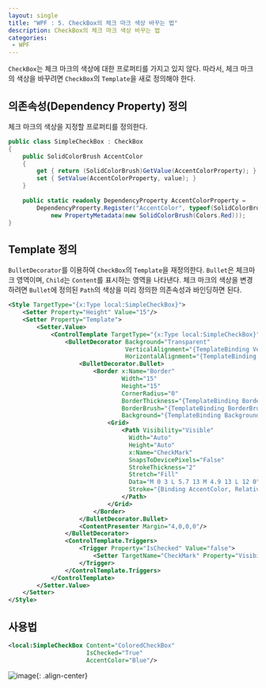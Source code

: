 ```yaml
---
layout: single
title: "WPF : 5. CheckBox의 체크 마크 색상 바꾸는 법"
description: CheckBox의 체크 마크 색상 바꾸는 법
categories:
 - WPF
---
```


`CheckBox`는 체크 마크의 색상에 대한 프로퍼티를 가지고 있지 않다. 따라서, 체크 마크의 색상을 바꾸려면 `CheckBox`의 `Template`을 새로 정의해야 한다.

## 의존속성(Dependency Property) 정의

체크 마크의 색상을 지정할 프로퍼티를 정의한다. 

```csharp
public class SimpleCheckBox : CheckBox
{
    public SolidColorBrush AccentColor
    {
        get { return (SolidColorBrush)GetValue(AccentColorProperty); }
        set { SetValue(AccentColorProperty, value); }
    }
    
    public static readonly DependencyProperty AccentColorProperty =
        DependencyProperty.Register("AccentColor", typeof(SolidColorBrush), typeof(SimpleCheckBox),
            new PropertyMetadata(new SolidColorBrush(Colors.Red)));
}
```

## Template 정의

`BulletDecorator`를 이용하여 `CheckBox`의 `Template`을 재정의한다. `Bullet`은 체크마크 영역이며, `Child`는 `Content`를 표시하는 영역을 나타낸다. 체크 마크의 색상을 변경하려면 `Bullet`에 정의된 `Path`의 색상을 미리 정의한 의존속성과 바인딩하면 된다.

```xml
<Style TargetType="{x:Type local:SimpleCheckBox}">
    <Setter Property="Height" Value="15"/>
    <Setter Property="Template">
        <Setter.Value>
            <ControlTemplate TargetType="{x:Type local:SimpleCheckBox}">
                <BulletDecorator Background="Transparent"
                                 VerticalAlignment="{TemplateBinding VerticalContentAlignment}" 
                                 HorizontalAlignment="{TemplateBinding HorizontalContentAlignment}">
                    <BulletDecorator.Bullet>
                        <Border x:Name="Border"
                                Width="15"
                                Height="15"
                                CornerRadius="0"
                                BorderThickness="{TemplateBinding BorderThickness}"
                                BorderBrush="{TemplateBinding BorderBrush}"
                                Background="{TemplateBinding Background}">
                            <Grid>
                                <Path Visibility="Visible"
                                  Width="Auto"
                                  Height="Auto"
                                  x:Name="CheckMark"
                                  SnapsToDevicePixels="False"
                                  StrokeThickness="2" 
                                  Stretch="Fill"
                                  Data="M 0 3 L 5.7 13 M 4.9 13 L 12 0"
                                  Stroke="{Binding AccentColor, RelativeSource={RelativeSource TemplatedParent}}">
                                </Path>
                            </Grid>
                        </Border>
                    </BulletDecorator.Bullet>
                    <ContentPresenter Margin="4,0,0,0"/>
                </BulletDecorator>
                <ControlTemplate.Triggers>
                    <Trigger Property="IsChecked" Value="false">
                        <Setter TargetName="CheckMark" Property="Visibility" Value="Collapsed"/>
                    </Trigger>
                </ControlTemplate.Triggers>
            </ControlTemplate>
        </Setter.Value>
    </Setter>
</Style>
```

## 사용법

```xml
<local:SimpleCheckBox Content="ColoredCheckBox" 
                      IsChecked="True" 
                      AccentColor="Blue"/>
```

![image](https://user-images.githubusercontent.com/38006679/147318392-938d8ff8-2e29-410e-b006-25046ff7fd01.png){: .align-center}

